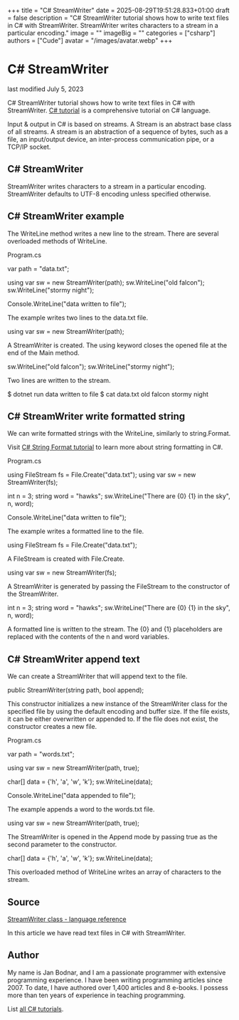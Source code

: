 +++
title = "C# StreamWriter"
date = 2025-08-29T19:51:28.833+01:00
draft = false
description = "C# StreamWriter tutorial shows how to write text files in C# with StreamWriter. StreamWriter writes characters to a stream in a particular encoding."
image = ""
imageBig = ""
categories = ["csharp"]
authors = ["Cude"]
avatar = "/images/avatar.webp"
+++

# C# StreamWriter

last modified July 5, 2023

 

C# StreamWriter tutorial shows how to write text files in C# with StreamWriter. 
[C# tutorial](http://zetcode.com/lang/csharp/) is a comprehensive
tutorial on C# language.

Input &amp; output in C# is based on streams. A Stream is an
abstract base class of all streams. A stream is an abstraction of a sequence of
bytes, such as a file, an input/output device, an inter-process communication
pipe, or a TCP/IP socket. 

## C# StreamWriter

StreamWriter writes characters to a stream in a particular encoding.
StreamWriter defaults to UTF-8 encoding unless specified otherwise.

## C# StreamWriter example

The WriteLine method writes a new line to the stream. There 
are several overloaded methods of WriteLine.

Program.cs
  

var path = "data.txt";

using var sw = new StreamWriter(path);
sw.WriteLine("old falcon");
sw.WriteLine("stormy night");

Console.WriteLine("data written to file");

The example writes two lines to the data.txt file.

using var sw = new StreamWriter(path);

A StreamWriter is created. The using keyword closes 
the opened file at the end of the Main method.

sw.WriteLine("old falcon");
sw.WriteLine("stormy night");

Two lines are written to the stream.

$ dotnet run
data written to file
$ cat data.txt 
old falcon
stormy night

## C# StreamWriter write formatted string

We can write formatted strings with the WriteLine, similarly to 
string.Format.

Visit [C# String Format tutorial](/csharp/stringformat/) to learn
more about string formatting in C#.

Program.cs
  

using FileStream fs = File.Create("data.txt");
using var sw = new StreamWriter(fs);

int n = 3;
string word = "hawks";
sw.WriteLine("There are {0} {1} in the sky", n, word);

Console.WriteLine("data written to file");

The example writes a formatted line to the file. 

using FileStream fs = File.Create("data.txt");

A FileStream is created with File.Create.

using var sw = new StreamWriter(fs);

A StreamWriter is generated by passing the FileStream
to the constructor of the StreamWriter.

int n = 3;
string word = "hawks";
sw.WriteLine("There are {0} {1} in the sky", n, word);

A formatted line is written to the stream. The {0} and
{1} placeholders are replaced with the contents of the
n and word
variables.

## C# StreamWriter append text

We can create a StreamWriter that will append text to the file.

public StreamWriter(string path, bool append);

This constructor initializes a new instance of the StreamWriter
class for the specified file by using the default encoding and buffer size. If
the file exists, it can be either overwritten or appended to. If the file does
not exist, the constructor creates a new file.

Program.cs
  

var path = "words.txt";

using var sw = new StreamWriter(path, true);

char[] data = {'h', 'a', 'w', 'k'};
sw.WriteLine(data);

Console.WriteLine("data appended to file");

The example appends a word to the words.txt file.

using var sw = new StreamWriter(path, true);

The StreamWriter is opened in the Append mode by passing true
as the second parameter to the constructor.

char[] data = {'h', 'a', 'w', 'k'};
sw.WriteLine(data);

This overloaded method of WriteLine writes an array of characters
to the stream.

## Source

[StreamWriter class - language reference](https://learn.microsoft.com/en-us/dotnet/api/system.io.streamwriter?view=net-8.0)

In this article we have read text files in C# with StreamWriter.

## Author

My name is Jan Bodnar, and I am a passionate programmer with extensive
programming experience. I have been writing programming articles since 2007.
To date, I have authored over 1,400 articles and 8 e-books. I possess more
than ten years of experience in teaching programming.

List [all C# tutorials](/csharp/).